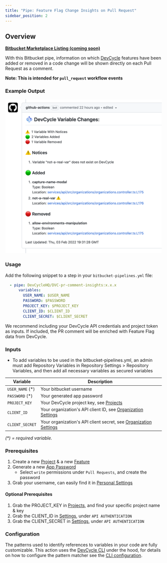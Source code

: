 ```yaml
---
title: "Pipe: Feature Flag Change Insights on Pull Request"
sidebar_position: 2
---
```


## Overview

**[Bitbucket Marketplace Listing (coming soon)](https://marketplace.atlassian.com/addons/app/bitbucket)**


With this Bitbucket pipe, information on which [DevCycle](https://devcycle.com/) features have been added or removed in a code change will be shown directly on each Pull Request as a comment.

**Note: This is intended for `pull_request` workflow events**

### Example Output

![Example Output](https://raw.githubusercontent.com/DevCycleHQ/feature-flag-pr-insights-action/main/example_output.png)

### Usage
Add the following snippet to a step in your `bitbucket-pipelines.yml` file:

```yaml
  - pipe: DevCycleHQ/DVC-pr-comment-insights:x.x.x
      variables:
        USER_NAME: $USER_NAME
        PASSWORD: $PASSWORD
        PROJECT_KEY: $PROJECT_KEY
        CLIENT_ID: $CLIENT_ID
        CLIENT_SECRET: $CLIENT_SECRET
```


We recommend including your DevCycle API credentials and project token as inputs.
If included, the PR comment will be enriched with Feature Flag data from DevCycle.


### Inputs

- To add variables to be used in the bitbucket-pipelines.yml, an admin must add Repository Variables in Repository Settings > Repository Variables, and then add all necessary variables as secured variables

| Variable  | Description |
| ----- | ----------- |
| `USER_NAME` (*) |  Your bitbucket username |
| `PASSWORD` (*) |  Your generated app password |
| `PROJECT_KEY` |  Your DevCycle project key, see [Projects](https://app.devcycle.com/r/projects) |
| `CLIENT_ID` |  Your organization's API client ID, see [Organization Settings](https://app.devcycle.com/r/settings) |
| `CLIENT_SECRET` |  Your organization's API client secret, see [Organization Settings](https://app.devcycle.com/r/settings) |

_(*) = required variable._

### Prerequisites

1. Create a new [Project](https://docs.devcycle.com/docs/tools-and-integrations/terraform#create-a-project) & a new [Feature](https://docs.devcycle.com/docs/tools-and-integrations/terraform#create-a-feature) 
2. Generate a new [App Password](https://bitbucket.org/account/settings/app-passwords/) 
    - Select `write` permissions under `Pull Requests`, and create the password
3. Grab your username, can easily find it in [Personal Settings](https://bitbucket.org/account/settings/)
#### Optional Prerequisites
1. Grab the PROJECT_KEY in [Projects](https://app.devcycle.com/r/projects), and find your specific project name & key
2. Grab the CLIENT_ID in [Settings](https://app.devcycle.com/r/settings), under `API AUTHENTICATION`
3. Grab the CLIENT_SECRET in [Settings](https://app.devcycle.com/r/settings), under `API AUTHENTICATION`

### Configuration
The patterns used to identify references to variables in your code are fully customizable.
This action uses the [DevCycle CLI](https://github.com/DevCycleHQ/cli) under the hood, for details on how to configure the pattern matcher see the [CLI configuration](https://github.com/DevCycleHQ/cli#configuration).
